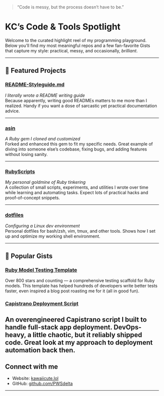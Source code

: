 > “Code is messy, but the process doesn’t have to be.”

# KC’s Code & Tools Spotlight

Welcome to the curated highlight reel of my programming playground. Below you’ll find my most meaningful repos and a few fan-favorite Gists that capture my style: practical, messy, and occasionally, *brilliant*.

---

## 🔧 Featured Projects

### [README-Styleguide.md](https://github.com/PWSdelta/README-Styleguide.md)  
*I literally wrote a README writing guide*  
Because apparently, writing good READMEs matters to me more than I realized. Handy if you want a dose of sarcastic yet practical documentation advice.

---

### [asin](https://github.com/PWSdelta/asin)  
*A Ruby gem I cloned and customized*  
Forked and enhanced this gem to fit my specific needs. Great example of diving into someone else’s codebase, fixing bugs, and adding features without losing sanity.

---

### [RubyScripts](https://github.com/PWSdelta/RubyScripts)  
*My personal goldmine of Ruby tinkering*  
A collection of small scripts, experiments, and utilities I wrote over time while learning and automating tasks. Expect lots of practical hacks and proof-of-concept snippets.

---

### [dotfiles](https://github.com/PWSdelta/dotfiles)  
*Configuring a Linux dev environment*  
Personal dotfiles for bash/zsh, vim, tmux, and other tools. Shows how I set up and optimize my working shell environment.

---

## 🌟 Popular Gists

### [Ruby Model Testing Template](https://gist.github.com/PWSdelta/6234923)  
Over 800 stars and counting — a comprehensive testing scaffold for Ruby models. This template has helped hundreds of developers write better tests faster, even inspired a blog post roasting me for it (all in good fun).

### [Capistrano Deployment Script](https://gist.github.com/PWSdelta/8033206)  
An overengineered Capistrano script I built to handle full-stack app deployment. DevOps-heavy, a little chaotic, but it reliably shipped code. Great look at my approach to deployment automation back then.
---

## Connect with me  
- Website: [kawaiicute.lol](http://kawaiicute.lol)  
- GitHub: [github.com/PWSdelta](https://github.com/PWSdelta)  

---


